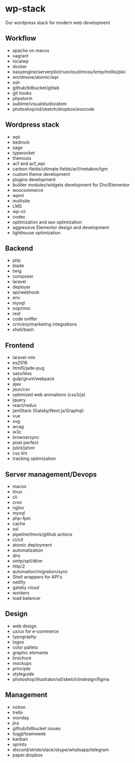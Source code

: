 # wp-stack
Our wordpress stack for modern web development

## Workflow
* apache on macos
* vagrant
* localwp
* docker
* easyengine/serverpilot/runcloud/moss/lemp/trellis/ploi
* wordmove/atomic/wpi
* ssh
* github/bitbucket/gitlab
* git hooks
* phpstorm
* sublime/visualstudio/atom
* photoshop/xd/sketch/dropbox/avocode

## Wordpress stack
* wpi
* bedrock
* sage
* typerocket
* themosis
* acf and acf_wpi
* carbon-fields/ultimate fields/acf/metabox/tgm
* custom theme development
* plugins development
* builder modules/widgets development for Divi/Elementor
* woocommerce
* wpml
* multisite
* LMS
* wp-cli
* codex
* optimization and seo optimization
* aggressive Elementor design and development
* lighthouse optimization

## Backend
* php
* blade
* twig
* composer
* laravel
* deployer
* api/webhook
* env
* mysql
* oop/mvc
* rest
* code sniffer
* crm/erp/marketing integrations
* shell/bash

## Frontend
* laravel-mix
* es2016
* html5/jade-pug
* sass/less
* gulp/grunt/webpack
* ajax
* json/csv
* optimized web animations (css3/js)
* jquery
* react/redux
* jamStack (Gatsby/Next.js/Graphql)
* vue
* svg
* wcag
* w3c
* browsersync
* pixel perfect
* jslint/jshint
* css lint
* tracking optimization

## Server management/Devops
* macos
* linux
* cli
* cron
* nginx
* mysql
* php-fpm
* cache
* ssl
* pipeline/trevis/github actions
* ci/cd
* atomic deployment
* automatization 
* dns
* smtp/spf/dkim
* http/2
* automation/migration/sync
* Shell wrappers for API's
* netlify
* gatsby cloud
* workers
* load balancer

## Design
* web design
* ux/ux for e-commerce
* typography
* logos
* color pallets
* graphic elements
* brochure
* mockups
* principle
* styleguide
* photoshop/illustrator/xd/sketch/indesign/figma

## Management
* notion
* trello
* monday
* jira
* github/bitbucket issues
* toggl/teamweek
* kanban
* sprints
* discord/stride/slack/skype/whatsapp/telegram
* paper.dropbox
